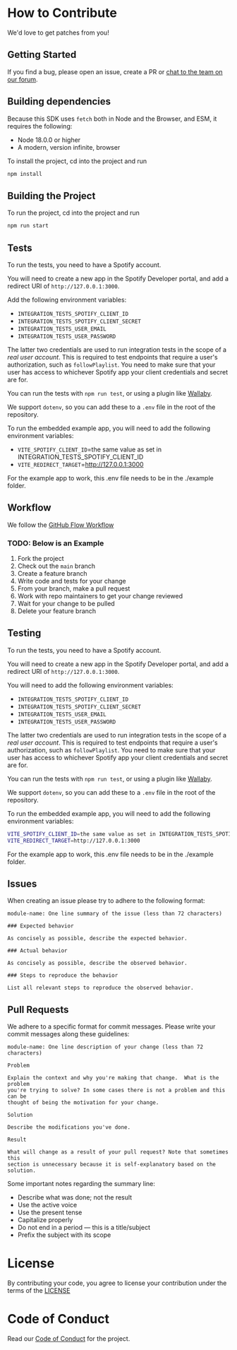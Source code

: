 # How to Contribute

We'd love to get patches from you!

## Getting Started

If you find a bug, please open an issue, create a PR or [chat to the team on our forum](https://community.spotify.com/t5/Spotify-for-Developers/bd-p/Spotify_Developer).

## Building dependencies

Because this SDK uses `fetch` both in Node and the Browser, and ESM, it requires the following:

- Node 18.0.0 or higher
- A modern, version infinite, browser

To install the project, cd into the project and run

```bash
npm install
```

## Building the Project

To run the project, cd into the project and run

```bash
npm run start
```

## Tests

To run the tests, you need to have a Spotify account.

You will need to create a new app in the Spotify Developer portal, and add a redirect URI of `http://127.0.0.1:3000`.

Add the following environment variables:

- `INTEGRATION_TESTS_SPOTIFY_CLIENT_ID`
- `INTEGRATION_TESTS_SPOTIFY_CLIENT_SECRET`
- `INTEGRATION_TESTS_USER_EMAIL`
- `INTEGRATION_TESTS_USER_PASSWORD`

The latter two credentials are used to run integration tests in the scope of a *real user account*. This is required to test endpoints that require a user's authorization, such as `followPlaylist`. You need to make sure that your user has access to whichever Spotify app your client credentials and secret are for.

You can run the tests with `npm run test`, or using a plugin like [Wallaby](https://wallabyjs.com/).

We support `dotenv`, so you can add these to a `.env` file in the root of the repository.

To run the embedded example app, you will need to add the following environment variables:

- `VITE_SPOTIFY_CLIENT_ID`=the same value as set in INTEGRATION_TESTS_SPOTIFY_CLIENT_ID
- `VITE_REDIRECT_TARGET`=http://127.0.0.1:3000

For the example app to work, this .env file needs to be in the ./example folder.

## Workflow

We follow the [GitHub Flow Workflow](https://guides.github.com/introduction/flow/)

### TODO: Below is an Example

1. Fork the project
2. Check out the `main` branch
3. Create a feature branch
4. Write code and tests for your change
5. From your branch, make a pull request
6. Work with repo maintainers to get your change reviewed
7. Wait for your change to be pulled
8. Delete your feature branch

## Testing

To run the tests, you need to have a Spotify account.

You will need to create a new app in the Spotify Developer portal, and add a redirect URI of `http://127.0.0.1:3000`.

You will need to add the following environment variables:

- `INTEGRATION_TESTS_SPOTIFY_CLIENT_ID`
- `INTEGRATION_TESTS_SPOTIFY_CLIENT_SECRET`
- `INTEGRATION_TESTS_USER_EMAIL`
- `INTEGRATION_TESTS_USER_PASSWORD`

The latter two credentials are used to run integration tests in the scope of a *real user account*. This is required to test endpoints that require a user's authorization, such as `followPlaylist`. You need to make sure that your user has access to whichever Spotify app your client credentials and secret are for.

You can run the tests with `npm run test`, or using a plugin like [Wallaby](https://wallabyjs.com/).

We support `dotenv`, so you can add these to a `.env` file in the root of the repository.

To run the embedded example app, you will need to add the following environment variables:

```bash
VITE_SPOTIFY_CLIENT_ID=the same value as set in INTEGRATION_TESTS_SPOTIFY_CLIENT_ID
VITE_REDIRECT_TARGET=http://127.0.0.1:3000
```

For the example app to work, this .env file needs to be in the ./example folder.

## Issues

When creating an issue please try to adhere to the following format:

    module-name: One line summary of the issue (less than 72 characters)

    ### Expected behavior

    As concisely as possible, describe the expected behavior.

    ### Actual behavior

    As concisely as possible, describe the observed behavior.

    ### Steps to reproduce the behavior

    List all relevant steps to reproduce the observed behavior.

## Pull Requests

We adhere to a specific format for commit messages. Please write your commit
messages along these guidelines:

    module-name: One line description of your change (less than 72 characters)

    Problem

    Explain the context and why you're making that change.  What is the problem
    you're trying to solve? In some cases there is not a problem and this can be
    thought of being the motivation for your change.

    Solution

    Describe the modifications you've done.

    Result

    What will change as a result of your pull request? Note that sometimes this
    section is unnecessary because it is self-explanatory based on the solution.

Some important notes regarding the summary line:

- Describe what was done; not the result
- Use the active voice
- Use the present tense
- Capitalize properly
- Do not end in a period — this is a title/subject
- Prefix the subject with its scope

# License

By contributing your code, you agree to license your contribution under the 
terms of the [LICENSE](LICENSE)

# Code of Conduct

Read our [Code of Conduct](CODE_OF_CONDUCT.md) for the project.
